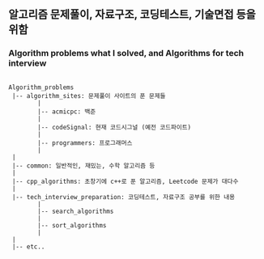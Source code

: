 ## 알고리즘 문제풀이, 자료구조, 코딩테스트, 기술면접 등을 위함
### Algorithm problems what I solved, and Algorithms for tech interview


<pre>
<code>
Algorithm_problems
 |-- algorithm_sites: 문제풀이 사이트의 푼 문제들
        |
        |-- acmicpc: 백준
        |
        |-- codeSignal: 현재 코드시그널 (예전 코드파이트)
        |
        |-- programmers: 프로그래머스
        |
 |
 |-- common: 일반적인, 재밌는, 수학 알고리즘 등
 |
 |-- cpp_algorithms: 초창기에 c++로 푼 알고리즘, Leetcode 문제가 대다수
 |
 |-- tech_interview_preparation: 코딩테스트, 자료구조 공부를 위한 내용
        |
        |-- search_algorithms
        |
        |-- sort_algorithms
        |
 |
 |-- etc..
</code>
</pre>

